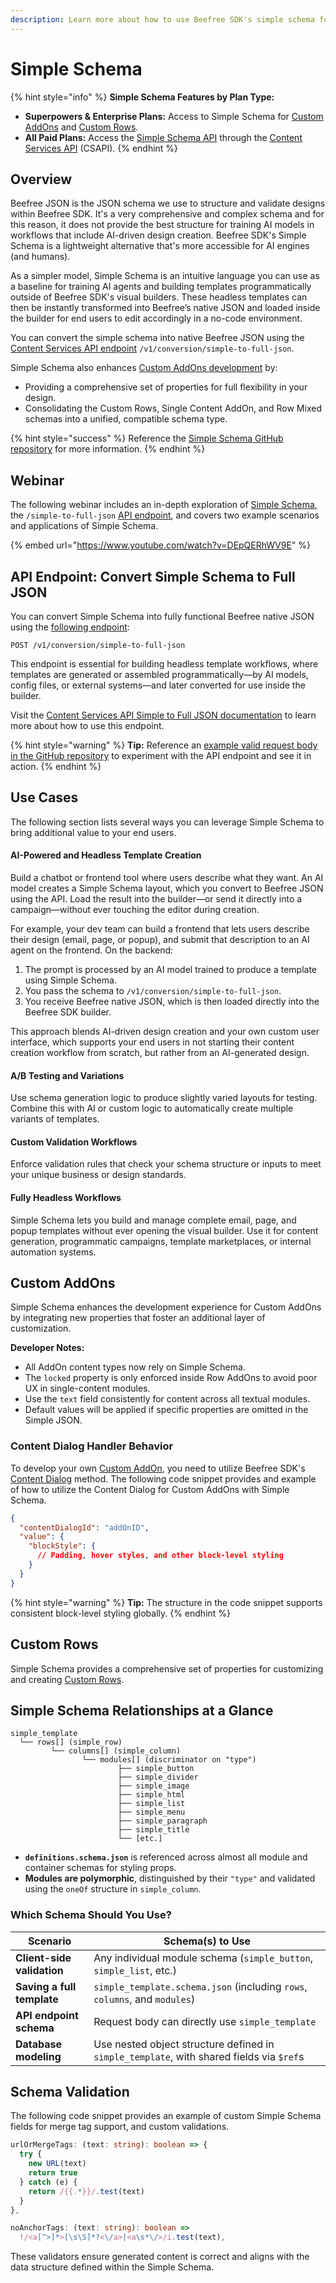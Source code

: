 ```yaml
---
description: Learn more about how to use Beefree SDK's simple schema for AI-driven design.
---
```


# Simple Schema

{% hint style="info" %}
**Simple Schema Features by Plan Type:**

* **Superpowers & Enterprise Plans:** Access to Simple Schema for [Custom AddOns](./#custom-addons) and [Custom Rows](../../rows/reusable-content/create/pre-build/implement-custom-rows.md).
* **All Paid Plans:** Access the [Simple Schema API](../../apis/content-services-api/content-services-api-reference.md#v1-collection-simple-to-full-json) through the [Content Services API](../../apis/content-services-api/content-services-api-reference.md#simple-to-full-json) (CSAPI).
{% endhint %}

## Overview

Beefree JSON is the JSON schema we use to structure and validate designs within Beefree SDK. It's a very comprehensive and complex schema and for this reason, it does not provide the best structure for training AI models in workflows that include AI-driven design creation. Beefree SDK's Simple Schema is a lightweight alternative that's more accessible for AI engines (and humans).&#x20;

As a simpler model, Simple Schema is an intuitive language you can use as a baseline for training AI agents and building templates programmatically outside of Beefree SDK's visual builders. These headless templates can then be instantly transformed into Beefree’s native JSON and loaded inside the builder for end users to edit accordingly in a no-code environment.

You can convert the simple schema into native Beefree JSON using the [Content Services API endpoint](../../apis/content-services-api/content-services-api-reference.md#simple-to-full-json) `/v1/conversion/simple-to-full-json`.

Simple Schema also enhances [Custom AddOns development](../../builder-addons/addons/custom-addons/addon-development.md) by:

* Providing a comprehensive set of properties for full flexibility in your design.
* Consolidating the Custom Rows, Single Content AddOn, and Row Mixed schemas into a unified, compatible schema type.

{% hint style="success" %}
Reference the [Simple Schema GitHub repository](https://github.com/BeefreeSDK/beefree-sdk-simple-schema/tree/main) for more information.
{% endhint %}

## Webinar

The following webinar includes an in-depth exploration of [Simple Schema](https://github.com/BeefreeSDK/beefree-sdk-simple-schema), the `/simple-to-full-json` [API endpoint](../../apis/content-services-api/content-services-api-reference.md#simple-to-full-json), and covers two example scenarios and applications of Simple Schema.

{% embed url="https://www.youtube.com/watch?v=DEpQERhWV9E" %}

## API Endpoint: Convert Simple Schema to Full JSON

You can convert Simple Schema into fully functional Beefree native JSON using the [following endpoint](../../apis/content-services-api/content-services-api-reference.md#simple-to-full-json):

```
POST /v1/conversion/simple-to-full-json
```

This endpoint is essential for building headless template workflows, where templates are generated or assembled programmatically—by AI models, config files, or external systems—and later converted for use inside the builder.

Visit the [Content Services API Simple to Full JSON documentation](../../apis/content-services-api/content-services-api-reference.md#simple-to-full-json) to learn more about how to use this endpoint.

{% hint style="warning" %}
**Tip:** Reference an [example valid request body in the GitHub repository](https://github.com/BeefreeSDK/beefree-sdk-simple-schema/blob/main/example_valid_request.json) to experiment with the API endpoint and see it in action.
{% endhint %}

## Use Cases

The following section lists several ways you can leverage Simple Schema to bring additional value to your end users.

#### AI-Powered and Headless Template Creation

Build a chatbot or frontend tool where users describe what they want. An AI model creates a Simple Schema layout, which you convert to Beefree JSON using the API. Load the result into the builder—or send it directly into a campaign—without ever touching the editor during creation.

For example, your dev team can build a frontend that lets users describe their design (email, page, or popup), and submit that description to an AI agent on the frontend. On the backend:

1. The prompt is processed by an AI model trained to produce a template using Simple Schema.
2. You pass the schema to `/v1/conversion/simple-to-full-json`.
3. You receive Beefree native JSON, which is then loaded directly into the Beefree SDK builder.

This approach blends AI-driven design creation and your own custom user interface, which supports your end users in not starting their content creation workflow from scratch, but rather from an AI-generated design.

#### A/B Testing and Variations

Use schema generation logic to produce slightly varied layouts for testing. Combine this with AI or custom logic to automatically create multiple variants of templates.

#### Custom Validation Workflows

Enforce validation rules that check your schema structure or inputs to meet your unique business or design standards.

#### Fully Headless Workflows

Simple Schema lets you build and manage complete email, page, and popup templates without ever opening the visual builder. Use it for content generation, programmatic campaigns, template marketplaces, or internal automation systems.

## Custom AddOns

Simple Schema enhances the development experience for Custom AddOns by integrating new properties that foster an additional layer of customization.

**Developer Notes:**

* All AddOn content types now rely on Simple Schema.
* The `locked` property is only enforced inside Row AddOns to avoid poor UX in single-content modules.
* Use the `text` field consistently for content across all textual modules.
* Default values will be applied if specific properties are omitted in the Simple JSON.

### Content Dialog Handler Behavior

To develop your own [Custom AddOn](../../builder-addons/addons/custom-addons/addon-development.md), you need to utilize Beefree SDK's [Content Dialog](../../other-customizations/advanced-options/content-dialog.md) method. The following code snippet provides and example of how to utilize the Content Dialog for Custom AddOns with Simple Schema.

```json
{
  "contentDialogId": "addOnID",
  "value": {
    "blockStyle": {
      // Padding, hover styles, and other block-level styling
    }
  }
}
```

{% hint style="warning" %}
**Tip:** The structure in the code snippet supports consistent block-level styling globally.
{% endhint %}

## Custom Rows

Simple Schema provides a comprehensive set of properties for customizing and creating [Custom Rows](./#custom-rows).

## Simple Schema Relationships at a Glance

```plaintext
simple_template
  └── rows[] (simple_row)
         └── columns[] (simple_column)
                └── modules[] (discriminator on "type")
                        ├── simple_button
                        ├── simple_divider
                        ├── simple_image
                        ├── simple_html
                        ├── simple_list
                        ├── simple_menu
                        ├── simple_paragraph
                        ├── simple_title
                        └── [etc.]
```

* **`definitions.schema.json`** is referenced across almost all module and container schemas for styling props.
* **Modules are polymorphic**, distinguished by their `"type"` and validated using the `oneOf` structure in `simple_column`.

### Which Schema Should You Use?

| Scenario                   | Schema(s) to Use                                                                         |
| -------------------------- | ---------------------------------------------------------------------------------------- |
| **Client-side validation** | Any individual module schema (`simple_button`, `simple_list`, etc.)                      |
| **Saving a full template** | `simple_template.schema.json` (including `rows`, `columns`, and `modules`)               |
| **API endpoint schema**    | Request body can directly use `simple_template`                                          |
| **Database modeling**      | Use nested object structure defined in `simple_template`, with shared fields via `$ref`s |

## Schema Validation

The following code snippet provides an example of custom Simple Schema fields for merge tag support, and custom validations.

```ts
urlOrMergeTags: (text: string): boolean => {
  try {
    new URL(text)
    return true
  } catch (e) {
    return /{{.*}}/.test(text)
  }
},

noAnchorTags: (text: string): boolean =>
  !/<a[^>]*>[\s\S]*?<\/a>|<a\s*\/>/i.test(text),
```

These validators ensure generated content is correct and aligns with the data structure defined within the Simple Schema.
